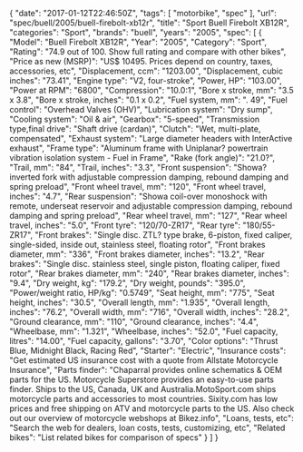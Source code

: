 {
    "date": "2017-01-12T22:46:50Z",
    "tags": [
        "motorbike",
        "spec"
    ],
    "url": "spec\/buell\/2005\/buell-firebolt-xb12r",
    "title": "Sport Buell Firebolt  XB12R",
    "categories": "Sport",
    "brands": "buell",
    "years": "2005",
    "spec": [
        {
            "Model": "Buell Firebolt  XB12R",
            "Year": "2005",
            "Category": "Sport",
            "Rating": "74.9 out of 100. Show full rating and compare with other bikes",
            "Price as new (MSRP)": "US$ 10495.   Prices depend on country, taxes, accessories, etc",
            "Displacement, ccm": "1203.00",
            "Displacement, cubic inches": "73.41",
            "Engine type": "V2, four-stroke",
            "Power, HP": "103.00",
            "Power at RPM": "6800",
            "Compression": "10.0:1",
            "Bore x stroke, mm": "3.5 x 3.8",
            "Bore x stroke, inches": "0.1 x 0.2",
            "Fuel system, mm": ".  49",
            "Fuel control": "Overhead Valves (OHV)",
            "Lubrication system": "Dry sump",
            "Cooling system": "Oil & air",
            "Gearbox": "5-speed",
            "Transmission type,final drive": "Shaft drive (cardan)",
            "Clutch": "Wet, multi-plate, compensated",
            "Exhaust system": "Large diameter headers with InterActive exhaust",
            "Frame type": "Aluminum frame with Uniplanar? powertrain vibration isolation system - Fuel in Frame",
            "Rake (fork angle)": "21.0?",
            "Trail, mm": "84",
            "Trail, inches": "3.3",
            "Front suspension": "Showa? inverted fork with adjustable compression damping, rebound damping and spring preload",
            "Front wheel travel, mm": "120",
            "Front wheel travel, inches": "4.7",
            "Rear suspension": "Showa coil-over monoshock with remote, underseat reservoir and adjustable compression damping, rebound damping and spring preload",
            "Rear wheel travel, mm": "127",
            "Rear wheel travel, inches": "5.0",
            "Front tyre": "120\/70-ZR17",
            "Rear tyre": "180\/55-ZR17",
            "Front brakes": "Single disc.  ZTL? type brake, 6-piston, fixed caliper, single-sided, inside out, stainless steel, floating rotor",
            "Front brakes diameter, mm": "336",
            "Front brakes diameter, inches": "13.2",
            "Rear brakes": "Single disc. stainless steel, single piston, floating caliper, fixed rotor",
            "Rear brakes diameter, mm": "240",
            "Rear brakes diameter, inches": "9.4",
            "Dry weight, kg": "179.2",
            "Dry weight, pounds": "395.0",
            "Power\/weight ratio, HP\/kg": "0.5749",
            "Seat height, mm": "775",
            "Seat height, inches": "30.5",
            "Overall length, mm": "1.935",
            "Overall length, inches": "76.2",
            "Overall width, mm": "716",
            "Overall width, inches": "28.2",
            "Ground clearance, mm": "110",
            "Ground clearance, inches": "4.4",
            "Wheelbase, mm": "1.321",
            "Wheelbase, inches": "52.0",
            "Fuel capacity, litres": "14.00",
            "Fuel capacity, gallons": "3.70",
            "Color options": "Thrust Blue, Midnight Black, Racing Red",
            "Starter": "Electric",
            "Insurance costs": "Get estimated US insurance cost with a quote from Allstate Motorcycle Insurance",
            "Parts finder": "Chaparral provides online schematics & OEM parts for the US.   Motorcycle Superstore provides an easy-to-use parts finder. Ships to the US, Canada, UK and Australia.MotoSport.com ships motorcycle parts and accessories to most countries.    Sixity.com has low prices and free shipping on ATV and motorcycle parts to the US. Also check out our overview of motorcycle webshops at Bikez.info",
            "Loans, tests, etc": "Search the web for dealers, loan costs, tests, customizing, etc",
            "Related bikes": "List related bikes for comparison of specs"
        }
    ]
}